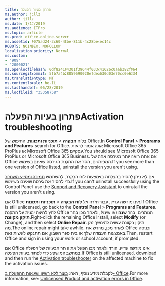 ```yaml
---
title: פתרון בעיות הפעלה
ms.author: jillz
author: jillz
ms.date: 1/17/2019
ms.audience: ITPro
ms.topic: article
ms.prod: office-online-server
ms.assetid: 9075ad24-3c60-48be-811b-4c28be4ec14c
ROBOTS: NOINDEX, NOFOLLOW
localization_priority: Normal
ms.custom:
- "909"
- "2000021"
ms.openlocfilehash: 0df824104301f39644f033c41626c0aab382f964
ms.sourcegitcommit: 5fb7a4b28859690020efdea630d03e70cc0e6334
ms.translationtype: MT
ms.contentlocale: he-IL
ms.lasthandoff: 06/28/2019
ms.locfileid: "35358758"
---
```

# <a name="activation-troubleshooting"></a><span data-ttu-id="1f8f4-102">פתרון בעיות הפעלה</span><span class="sxs-lookup"><span data-stu-id="1f8f4-102">Activation troubleshooting</span></span>

<span data-ttu-id="1f8f4-103">בלוח **הבקרה** \> **תוכניות ותכונות**, החיפוש של Office.</span><span class="sxs-lookup"><span data-stu-id="1f8f4-103">In **Control Panel** \> **Programs and Features**, search for Office.</span></span> <span data-ttu-id="1f8f4-104">אתה אמור לראות Microsoft Office 365 ProPlus או Microsoft Office 365 עסקיים.</span><span class="sxs-lookup"><span data-stu-id="1f8f4-104">You should see Microsoft Office 365 ProPlus or Microsoft Office 365 Business.</span></span> <span data-ttu-id="1f8f4-105">אם אתה רואה יותר מגירסה אחת של Office המפורטים, הסר את התקנת הגירסה שאינם בשימוש.</span><span class="sxs-lookup"><span data-stu-id="1f8f4-105">If you see more than one version of Office listed, uninstall the version you aren't using.</span></span>
  
<span data-ttu-id="1f8f4-106">אם לא ניתן להסיר בהצלחה באמצעות לוח הבקרה, להשתמש [תמיכה ומסייע השחזור](https://aka.ms/SARA-OfficeUninstall-Alchemy) כדי להסיר את גירסת שאינם בשימוש.</span><span class="sxs-lookup"><span data-stu-id="1f8f4-106">If you can't uninstall successfully using the Control Panel, use the [Support and Recovery Assistant](https://aka.ms/SARA-OfficeUninstall-Alchemy) to uninstall the version you aren't using.</span></span>
  
<span data-ttu-id="1f8f4-107">אם Office אינו מורשה עדיין, עבור חזרה אל **לוח הבקרה** \> **תוכניות ותכונות**.</span><span class="sxs-lookup"><span data-stu-id="1f8f4-107">If Office is still unlicensed, go back to the **Control Panel** \> **Programs and Features**.</span></span> <span data-ttu-id="1f8f4-108">לחץ לחיצה ימנית על התקנת Office הנותרים, בחר **שנה** (או שינוי), ולאחר מכן בחר **תיקון מקוונת**.</span><span class="sxs-lookup"><span data-stu-id="1f8f4-108">Right-click the remaining Office install, select **Modify** (or Change), and then select **Online Repair**.</span></span> <span data-ttu-id="1f8f4-109">תיקון מקוונת עשויה להימשך זמן מה.</span><span class="sxs-lookup"><span data-stu-id="1f8f4-109">The online repair might take awhile.</span></span> <span data-ttu-id="1f8f4-110">לאחר מכן, מחדש את Office וכניסה באמצעות העבודה שלך או בית ספר חשבון, אם תתבקש לעשות זאת.</span><span class="sxs-lookup"><span data-stu-id="1f8f4-110">Then, restart Office and sign in using your work or school account, if prompted.</span></span>
  
<span data-ttu-id="1f8f4-111">אם Office אינו מורשה עדיין, הורד ולאחר מכן הפעל את [פותר הבעיות של הפעלה](https://aka.ms/SARA-OfficeActivation-Alchemy) במחשב המושפע כדי לפתור בעיות הפעלה.</span><span class="sxs-lookup"><span data-stu-id="1f8f4-111">If Office is still unlicensed, download and then run the [Activation troubleshooter](https://aka.ms/SARA-OfficeActivation-Alchemy) on the affected machine to fix the activation issues.</span></span>
  
<span data-ttu-id="1f8f4-112">לקבלת מידע נוסף, ראה: [מוצר ללא רשיון ושגיאות ההפעלה ב- Office](https://support.office.com/article/0d23d3c0-c19c-4b2f-9845-5344fedc4380).</span><span class="sxs-lookup"><span data-stu-id="1f8f4-112">For more information, see: [Unlicensed Product and activation errors in Office](https://support.office.com/article/0d23d3c0-c19c-4b2f-9845-5344fedc4380).</span></span>
